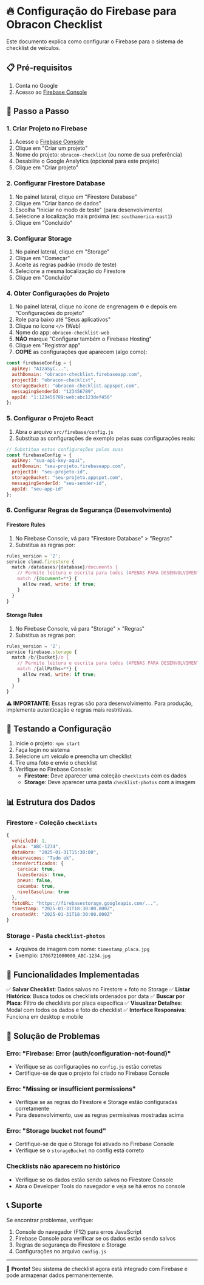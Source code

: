 # 🔥 Configuração do Firebase para Obracon Checklist

Este documento explica como configurar o Firebase para o sistema de checklist de veículos.

## 📋 Pré-requisitos

1. Conta no Google
2. Acesso ao [Firebase Console](https://console.firebase.google.com/)

## 🚀 Passo a Passo

### 1. Criar Projeto no Firebase

1. Acesse o [Firebase Console](https://console.firebase.google.com/)
2. Clique em "Criar um projeto"
3. Nome do projeto: `obracon-checklist` (ou nome de sua preferência)
4. Desabilite o Google Analytics (opcional para este projeto)
5. Clique em "Criar projeto"

### 2. Configurar Firestore Database

1. No painel lateral, clique em "Firestore Database"
2. Clique em "Criar banco de dados"
3. Escolha "Iniciar no modo de teste" (para desenvolvimento)
4. Selecione a localização mais próxima (ex: `southamerica-east1`)
5. Clique em "Concluído"

### 3. Configurar Storage

1. No painel lateral, clique em "Storage"
2. Clique em "Começar"
3. Aceite as regras padrão (modo de teste)
4. Selecione a mesma localização do Firestore
5. Clique em "Concluído"

### 4. Obter Configurações do Projeto

1. No painel lateral, clique no ícone de engrenagem ⚙️ e depois em "Configurações do projeto"
2. Role para baixo até "Seus aplicativos"
3. Clique no ícone `</>` (Web)
4. Nome do app: `obracon-checklist-web`
5. **NÃO** marque "Configurar também o Firebase Hosting"
6. Clique em "Registrar app"
7. **COPIE** as configurações que aparecem (algo como):

```javascript
const firebaseConfig = {
  apiKey: "AIzaSyC...",
  authDomain: "obracon-checklist.firebaseapp.com",
  projectId: "obracon-checklist",
  storageBucket: "obracon-checklist.appspot.com",
  messagingSenderId: "123456789",
  appId: "1:123456789:web:abc123def456"
};
```

### 5. Configurar o Projeto React

1. Abra o arquivo `src/firebase/config.js`
2. Substitua as configurações de exemplo pelas suas configurações reais:

```javascript
// Substitua estas configurações pelas suas
const firebaseConfig = {
  apiKey: "sua-api-key-aqui",
  authDomain: "seu-projeto.firebaseapp.com",
  projectId: "seu-projeto-id",
  storageBucket: "seu-projeto.appspot.com",
  messagingSenderId: "seu-sender-id",
  appId: "seu-app-id"
};
```

### 6. Configurar Regras de Segurança (Desenvolvimento)

#### Firestore Rules
1. No Firebase Console, vá para "Firestore Database" > "Regras"
2. Substitua as regras por:

```javascript
rules_version = '2';
service cloud.firestore {
  match /databases/{database}/documents {
    // Permite leitura e escrita para todos (APENAS PARA DESENVOLVIMENTO)
    match /{document=**} {
      allow read, write: if true;
    }
  }
}
```

#### Storage Rules
1. No Firebase Console, vá para "Storage" > "Regras"
2. Substitua as regras por:

```javascript
rules_version = '2';
service firebase.storage {
  match /b/{bucket}/o {
    // Permite leitura e escrita para todos (APENAS PARA DESENVOLVIMENTO)
    match /{allPaths=**} {
      allow read, write: if true;
    }
  }
}
```

⚠️ **IMPORTANTE**: Essas regras são para desenvolvimento. Para produção, implemente autenticação e regras mais restritivas.

## 🧪 Testando a Configuração

1. Inicie o projeto: `npm start`
2. Faça login no sistema
3. Selecione um veículo e preencha um checklist
4. Tire uma foto e envie o checklist
5. Verifique no Firebase Console:
   - **Firestore**: Deve aparecer uma coleção `checklists` com os dados
   - **Storage**: Deve aparecer uma pasta `checklist-photos` com a imagem

## 📊 Estrutura dos Dados

### Firestore - Coleção `checklists`
```javascript
{
  vehicleId: 1,
  placa: "ABC-1234",
  dataHora: "2025-01-31T15:30:00",
  observacoes: "Tudo ok",
  itensVerificados: {
    carcaca: true,
    luzesGerais: true,
    pneus: false,
    cacamba: true,
    nivelGasolina: true
  },
  fotoURL: "https://firebasestorage.googleapis.com/...",
  timestamp: "2025-01-31T18:30:00.000Z",
  createdAt: "2025-01-31T18:30:00.000Z"
}
```

### Storage - Pasta `checklist-photos`
- Arquivos de imagem com nome: `timestamp_placa.jpg`
- Exemplo: `1706721000000_ABC-1234.jpg`

## 🔧 Funcionalidades Implementadas

✅ **Salvar Checklist**: Dados salvos no Firestore + foto no Storage
✅ **Listar Histórico**: Busca todos os checklists ordenados por data
✅ **Buscar por Placa**: Filtro de checklists por placa específica
✅ **Visualizar Detalhes**: Modal com todos os dados e foto do checklist
✅ **Interface Responsiva**: Funciona em desktop e mobile

## 🚨 Solução de Problemas

### Erro: "Firebase: Error (auth/configuration-not-found)"
- Verifique se as configurações no `config.js` estão corretas
- Certifique-se de que o projeto foi criado no Firebase Console

### Erro: "Missing or insufficient permissions"
- Verifique se as regras do Firestore e Storage estão configuradas corretamente
- Para desenvolvimento, use as regras permissivas mostradas acima

### Erro: "Storage bucket not found"
- Certifique-se de que o Storage foi ativado no Firebase Console
- Verifique se o `storageBucket` no config está correto

### Checklists não aparecem no histórico
- Verifique se os dados estão sendo salvos no Firestore Console
- Abra o Developer Tools do navegador e veja se há erros no console

## 📞 Suporte

Se encontrar problemas, verifique:
1. Console do navegador (F12) para erros JavaScript
2. Firebase Console para verificar se os dados estão sendo salvos
3. Regras de segurança do Firestore e Storage
4. Configurações no arquivo `config.js`

---

🎉 **Pronto!** Seu sistema de checklist agora está integrado com Firebase e pode armazenar dados permanentemente.